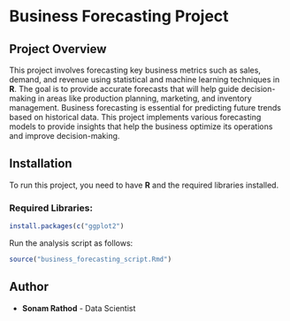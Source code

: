 
# Business Forecasting Project

## Project Overview
This project involves forecasting key business metrics such as sales, demand, and revenue using statistical and machine learning techniques in **R**. The goal is to provide accurate forecasts that will help guide decision-making in areas like production planning, marketing, and inventory management.
Business forecasting is essential for predicting future trends based on historical data. This project implements various forecasting models to provide insights that help the business optimize its operations and improve decision-making.

## Installation
To run this project, you need to have **R** and the required libraries installed.

### Required Libraries:
```r
install.packages(c("ggplot2")
```
Run the analysis script as follows:
```r
source("business_forecasting_script.Rmd")
```

## Author
- **Sonam Rathod** - Data Scientist
